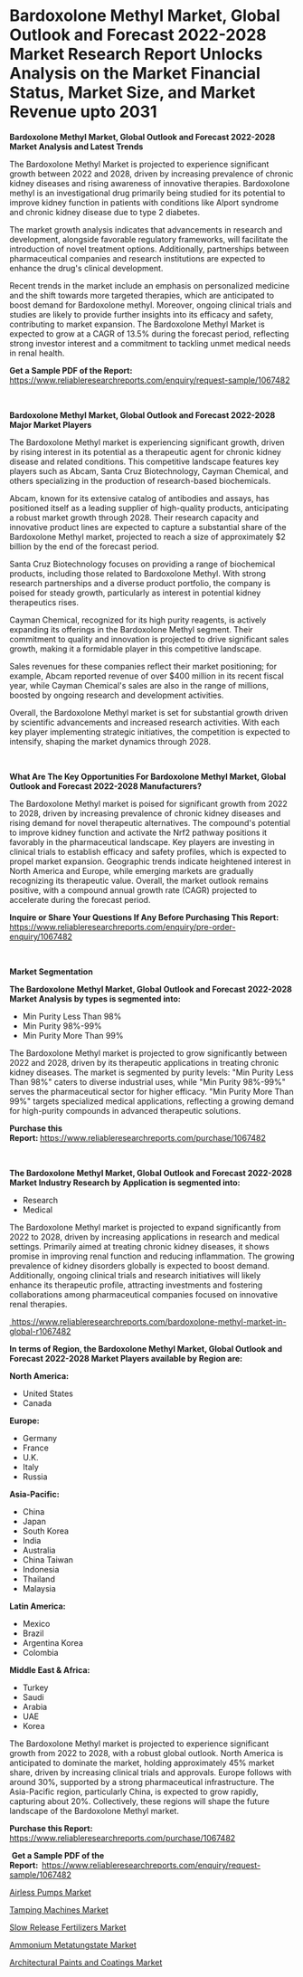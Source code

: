 <p><h1>Bardoxolone Methyl Market, Global Outlook and Forecast 2022-2028 Market Research Report Unlocks Analysis on the Market Financial Status, Market Size, and Market Revenue upto 2031</h1></p><p><strong>Bardoxolone Methyl Market, Global Outlook and Forecast 2022-2028 Market Analysis and Latest Trends</strong></p>
<p><p>The Bardoxolone Methyl Market is projected to experience significant growth between 2022 and 2028, driven by increasing prevalence of chronic kidney diseases and rising awareness of innovative therapies. Bardoxolone methyl is an investigational drug primarily being studied for its potential to improve kidney function in patients with conditions like Alport syndrome and chronic kidney disease due to type 2 diabetes. </p><p>The market growth analysis indicates that advancements in research and development, alongside favorable regulatory frameworks, will facilitate the introduction of novel treatment options. Additionally, partnerships between pharmaceutical companies and research institutions are expected to enhance the drug's clinical development.</p><p>Recent trends in the market include an emphasis on personalized medicine and the shift towards more targeted therapies, which are anticipated to boost demand for Bardoxolone methyl. Moreover, ongoing clinical trials and studies are likely to provide further insights into its efficacy and safety, contributing to market expansion. The Bardoxolone Methyl Market is expected to grow at a CAGR of 13.5% during the forecast period, reflecting strong investor interest and a commitment to tackling unmet medical needs in renal health.</p></p>
<p><strong>Get a Sample PDF of the Report:&nbsp;</strong> <a href="https://www.reliableresearchreports.com/enquiry/request-sample/1067482">https://www.reliableresearchreports.com/enquiry/request-sample/1067482</a></p>
<p>&nbsp;</p>
<p><strong>Bardoxolone Methyl Market, Global Outlook and Forecast 2022-2028 Major Market Players</strong></p>
<p><p>The Bardoxolone Methyl market is experiencing significant growth, driven by rising interest in its potential as a therapeutic agent for chronic kidney disease and related conditions. This competitive landscape features key players such as Abcam, Santa Cruz Biotechnology, Cayman Chemical, and others specializing in the production of research-based biochemicals.</p><p>Abcam, known for its extensive catalog of antibodies and assays, has positioned itself as a leading supplier of high-quality products, anticipating a robust market growth through 2028. Their research capacity and innovative product lines are expected to capture a substantial share of the Bardoxolone Methyl market, projected to reach a size of approximately $2 billion by the end of the forecast period.</p><p>Santa Cruz Biotechnology focuses on providing a range of biochemical products, including those related to Bardoxolone Methyl. With strong research partnerships and a diverse product portfolio, the company is poised for steady growth, particularly as interest in potential kidney therapeutics rises.</p><p>Cayman Chemical, recognized for its high purity reagents, is actively expanding its offerings in the Bardoxolone Methyl segment. Their commitment to quality and innovation is projected to drive significant sales growth, making it a formidable player in this competitive landscape.</p><p>Sales revenues for these companies reflect their market positioning; for example, Abcam reported revenue of over $400 million in its recent fiscal year, while Cayman Chemical's sales are also in the range of millions, boosted by ongoing research and development activities.</p><p>Overall, the Bardoxolone Methyl market is set for substantial growth driven by scientific advancements and increased research activities. With each key player implementing strategic initiatives, the competition is expected to intensify, shaping the market dynamics through 2028.</p></p>
<p>&nbsp;</p>
<p><strong>What Are The Key Opportunities For Bardoxolone Methyl Market, Global Outlook and Forecast 2022-2028 Manufacturers?</strong></p>
<p><p>The Bardoxolone Methyl market is poised for significant growth from 2022 to 2028, driven by increasing prevalence of chronic kidney diseases and rising demand for novel therapeutic alternatives. The compound's potential to improve kidney function and activate the Nrf2 pathway positions it favorably in the pharmaceutical landscape. Key players are investing in clinical trials to establish efficacy and safety profiles, which is expected to propel market expansion. Geographic trends indicate heightened interest in North America and Europe, while emerging markets are gradually recognizing its therapeutic value. Overall, the market outlook remains positive, with a compound annual growth rate (CAGR) projected to accelerate during the forecast period.</p></p>
<p><strong>Inquire or Share Your Questions If Any Before Purchasing This Report:</strong> <a href="https://www.reliableresearchreports.com/enquiry/pre-order-enquiry/1067482">https://www.reliableresearchreports.com/enquiry/pre-order-enquiry/1067482</a></p>
<p>&nbsp;</p>
<p><strong>Market Segmentation</strong></p>
<p><strong>The Bardoxolone Methyl Market, Global Outlook and Forecast 2022-2028 Market Analysis by types is segmented into:</strong></p>
<p><ul><li>Min Purity Less Than 98%</li><li>Min Purity 98%-99%</li><li>Min Purity More Than 99%</li></ul></p>
<p><p>The Bardoxolone Methyl market is projected to grow significantly between 2022 and 2028, driven by its therapeutic applications in treating chronic kidney diseases. The market is segmented by purity levels: "Min Purity Less Than 98%" caters to diverse industrial uses, while "Min Purity 98%-99%" serves the pharmaceutical sector for higher efficacy. "Min Purity More Than 99%" targets specialized medical applications, reflecting a growing demand for high-purity compounds in advanced therapeutic solutions.</p></p>
<p><strong>Purchase this Report:&nbsp;</strong><a href="https://www.reliableresearchreports.com/purchase/1067482">https://www.reliableresearchreports.com/purchase/1067482</a></p>
<p>&nbsp;</p>
<p><strong>The Bardoxolone Methyl Market, Global Outlook and Forecast 2022-2028 Market Industry Research by Application is segmented into:</strong></p>
<p><ul><li>Research</li><li>Medical</li></ul></p>
<p><p>The Bardoxolone Methyl market is projected to expand significantly from 2022 to 2028, driven by increasing applications in research and medical settings. Primarily aimed at treating chronic kidney diseases, it shows promise in improving renal function and reducing inflammation. The growing prevalence of kidney disorders globally is expected to boost demand. Additionally, ongoing clinical trials and research initiatives will likely enhance its therapeutic profile, attracting investments and fostering collaborations among pharmaceutical companies focused on innovative renal therapies.</p></p>
<p><a href="https://www.reliableresearchreports.com/bardoxolone-methyl-market-in-global-r1067482">&nbsp;https://www.reliableresearchreports.com/bardoxolone-methyl-market-in-global-r1067482</a></p>
<p><strong>In terms of Region, the Bardoxolone Methyl Market, Global Outlook and Forecast 2022-2028 Market Players available by Region are:</strong></p>
<p>
    <p> <strong> North America: </strong>
        <ul>
            <li>United States</li>
            <li>Canada</li>
        </ul>
        </p> 
    <p> <strong> Europe: </strong>
        <ul>
            <li>Germany</li>
            <li>France</li>
            <li>U.K.</li>
            <li>Italy</li>
            <li>Russia</li>
        </ul>
        </p> 
    <p> <strong> Asia-Pacific: </strong>
        <ul>
            <li>China</li>
            <li>Japan</li>
            <li>South Korea</li>
            <li>India</li>
            <li>Australia</li>
            <li>China Taiwan</li>
            <li>Indonesia</li>
            <li>Thailand</li>
            <li>Malaysia</li>
        </ul>
        </p> 
    <p> <strong> Latin America: </strong>
        <ul>
            <li>Mexico</li>
            <li>Brazil</li>
            <li>Argentina Korea</li>
            <li>Colombia</li>
        </ul>
        </p> 
    <p> <strong> Middle East & Africa: </strong>
        <ul>
            <li>Turkey</li>
            <li>Saudi</li>
            <li>Arabia</li>
            <li>UAE</li>
            <li>Korea</li>
        </ul>
    </p>
    </p>
<p><p>The Bardoxolone Methyl market is projected to experience significant growth from 2022 to 2028, with a robust global outlook. North America is anticipated to dominate the market, holding approximately 45% market share, driven by increasing clinical trials and approvals. Europe follows with around 30%, supported by a strong pharmaceutical infrastructure. The Asia-Pacific region, particularly China, is expected to grow rapidly, capturing about 20%. Collectively, these regions will shape the future landscape of the Bardoxolone Methyl market.</p></p>
<p><strong>Purchase this Report: </strong><a href="https://www.reliableresearchreports.com/purchase/1067482">https://www.reliableresearchreports.com/purchase/1067482</a></p>
<p>&nbsp;<strong>Get a Sample PDF of the Report:&nbsp;&nbsp;</strong><a href="https://www.reliableresearchreports.com/enquiry/request-sample/1067482">https://www.reliableresearchreports.com/enquiry/request-sample/1067482</a></p>
<p><strong></strong></p>
<p><p><a href="https://medium.com/@minervawunsch/this-report-aims-to-provide-a-comprehensive-presentation-of-the-global-market-for-airless-pumps-8e8d1f8f2a1d">Airless Pumps Market</a></p><p><a href="https://www.linkedin.com/pulse/how-regions-adapting-tamping-machines-market-global-trends-overview-rlwhf?trackingId=weO7PZjLQJKTbn%2FvU6mS8w%3D%3D">Tamping Machines Market</a></p><p><a href="https://issuu.com/reportprime-2/docs/slow-release-fertilizers-market-siz_2ea35c675a5133">Slow Release Fertilizers Market</a></p><p><a href="https://medium.com/@alexander.bell98078/the-global-ammonium-metatungstate-market-is-a-dynamic-and-growing-industry-ca737fe6572a">Ammonium Metatungstate Market</a></p><p><a href="https://issuu.com/reportprime-2/docs/architectural-paints-and-coatings-m_a8ce9f3352e048">Architectural Paints and Coatings Market</a></p></p>